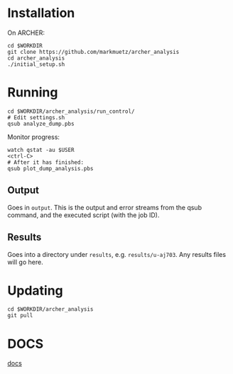Installation
============

On ARCHER:

    cd $WORKDIR
    git clone https://github.com/markmuetz/archer_analysis
    cd archer_analysis
    ./initial_setup.sh
    
Running
=======

    cd $WORKDIR/archer_analysis/run_control/
    # Edit settings.sh
    qsub analyze_dump.pbs

Monitor progress:

    watch qstat -au $USER
    <ctrl-C>
    # After it has finished:
    qsub plot_dump_analysis.pbs
    
Output
------

Goes in `output`. This is the output and error streams from the qsub command, and the executed script (with the job ID).

Results
-------

Goes into a directory under `results`, e.g. `results/u-aj703`. Any results files will go here.

Updating
========

    cd $WORKDIR/archer_analysis
    git pull
    

DOCS
====

[docs](docs/index.md)
